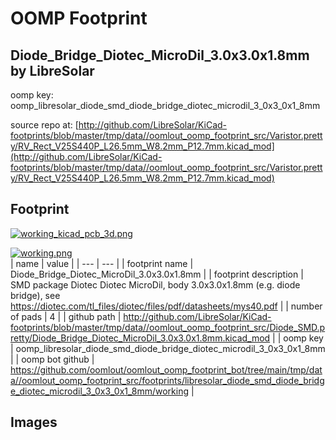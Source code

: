 # OOMP Footprint  
## Diode_Bridge_Diotec_MicroDil_3.0x3.0x1.8mm  by LibreSolar  
  
oomp key: oomp_libresolar_diode_smd_diode_bridge_diotec_microdil_3_0x3_0x1_8mm  
  
source repo at: [http://github.com/LibreSolar/KiCad-footprints/blob/master/tmp/data//oomlout_oomp_footprint_src/Varistor.pretty/RV_Rect_V25S440P_L26.5mm_W8.2mm_P12.7mm.kicad_mod](http://github.com/LibreSolar/KiCad-footprints/blob/master/tmp/data//oomlout_oomp_footprint_src/Varistor.pretty/RV_Rect_V25S440P_L26.5mm_W8.2mm_P12.7mm.kicad_mod)  
## Footprint  
  
[![working_kicad_pcb_3d.png](working_kicad_pcb_3d_600.png)](working_kicad_pcb_3d.png)  
  
[![working.png](working_600.png)](working.png)  
| name | value | 
| --- | --- | 
| footprint name | Diode_Bridge_Diotec_MicroDil_3.0x3.0x1.8mm | 
| footprint description | SMD package Diotec Diotec MicroDil, body 3.0x3.0x1.8mm (e.g. diode bridge), see https://diotec.com/tl_files/diotec/files/pdf/datasheets/mys40.pdf | 
| number of pads | 4 | 
| github path | http://github.com/LibreSolar/KiCad-footprints/blob/master/tmp/data//oomlout_oomp_footprint_src/Diode_SMD.pretty/Diode_Bridge_Diotec_MicroDil_3.0x3.0x1.8mm.kicad_mod | 
| oomp key | oomp_libresolar_diode_smd_diode_bridge_diotec_microdil_3_0x3_0x1_8mm | 
| oomp bot github | https://github.com/oomlout/oomlout_oomp_footprint_bot/tree/main/tmp/data//oomlout_oomp_footprint_src/footprints/libresolar_diode_smd_diode_bridge_diotec_microdil_3_0x3_0x1_8mm/working | 
## Images  
